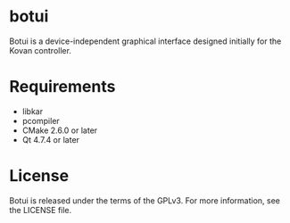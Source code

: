 botui
=====

Botui is a device-independent graphical interface designed initially for the Kovan controller.

Requirements
============

* libkar
* pcompiler
* CMake 2.6.0 or later
* Qt 4.7.4 or later

License
=======

Botui is released under the terms of the GPLv3. For more information, see the LICENSE file.